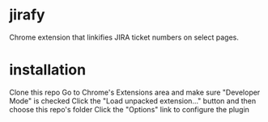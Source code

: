 jirafy
======

Chrome extension that linkifies JIRA ticket numbers on select pages.

installation
=====

Clone this repo
Go to Chrome's Extensions area and make sure "Developer Mode" is checked
Click the "Load unpacked extension..." button and then choose this repo's folder
Click the "Options" link to configure the plugin
